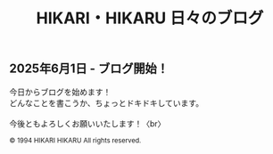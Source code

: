 <!DOCTYPE html>
<html lang="ja">
<head>
  <meta charset="UTF-8">
  <title>2025年6月1日 - ブログ開始！</title>
  <link rel="stylesheet" href="../style.css"> <!-- 共通CSSの読み込み -->
</head>
<body>
  <header>
    <h1>HIKARI・HIKARU 日々のブログ</h1>
  </header>
  <main>
    <h2>2025年6月1日 - ブログ開始！</h2>
    <p>
      今日からブログを始めます！<br>
      どんなことを書こうか、ちょっとドキドキしています。<br><br>
      今後ともよろしくお願いいたします！〈br〉
    </p>
  </main>
  <footer>
    <small>&copy; 1994 HIKARI HIKARU All rights reserved.</small>
  </footer>
</body>
</html>
